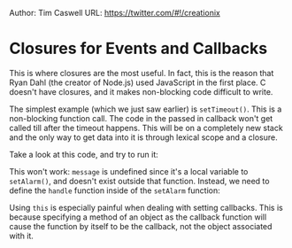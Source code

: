 Author: Tim Caswell
URL: https://twitter.com/#!/creationix

#  Closures for Events and Callbacks

This is where closures are the most useful. In fact, this is the reason that Ryan Dahl (the creator of Node.js) used JavaScript in the first place.  C doesn't have closures, and it makes non-blocking code difficult to write.

The simplest example (which we just saw earlier) is `setTimeout()`.  This is a non-blocking function call.  The code in the passed in callback won't get called till after the timeout happens.  This will be on a completely new stack and the only way to get data into it is through lexical scope and a closure.

Take a look at this code, and try to run it:

<script src='http://snippets.nodemanual.org/github.com/mattpardee/nodemanual.org-examples/nodejs_dev_guide/closures/settimeout.js?linestart=3&lineend=0&showlines=false' defer='defer'></script>

This won't work: `message` is undefined since it's a local variable to `setAlarm()`, and doesn't exist outside that function.  Instead, we need to define the `handle` function inside of the `setAlarm` function:

<script src='http://snippets.nodemanual.org/github.com/mattpardee/nodemanual.org-examples/nodejs_dev_guide/closures/settimeout2.js?linestart=3&lineend=0&showlines=false' defer='defer'></script>

Using `this` is especially painful when dealing with setting callbacks. This is because specifying a method of an object as the callback function will cause the function by itself to be the callback, not the object associated with it.